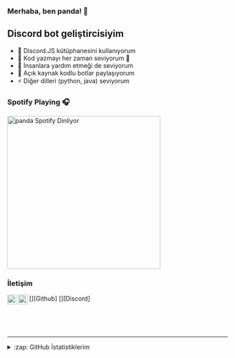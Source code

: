 ### Merhaba, ben panda! 👋

## Discord bot geliştircisiyim

- 🔭 Discord.JS kütüphanesini kullanıyorum
- 🌱 Kod yazmayı her zaman seviyorum 🤣
- 👯 İnsanlara yardım etmeği de seviyorum
- 🥅 Açık kaynak kodlu botlar paylaşıyorum
- ⚡ Diğer dilleri (python, java) seviyorum
### Spotify Playing 🎧

[<img src="https://now-playing-codestackr.vercel.app/api/spotify-playing" alt="panda Spotify Dinliyor" width="350" />](https://open.spotify.com/user/panda)

### İletişim

[<img align="left" alt="codeSTACKr.com" width="22px" src="https://github.com/klorw" />][Github]
[<img align="left" alt="codeSTACKr | YouTube" width="22px" src="discord.gg/sadqdqwesadqwe" />][Discord]

<br />


<br />
<br />

---


<details>
  <summary>:zap: GitHub İstatistiklerim</summary>

  <img align="left" alt="Panda'nın Github İstatistikleri" src="https://github-readme-stats.codestackr.vercel.app/api?klorw=codeSTACKr&show_icons=true&hide_border=true" />

</details>

